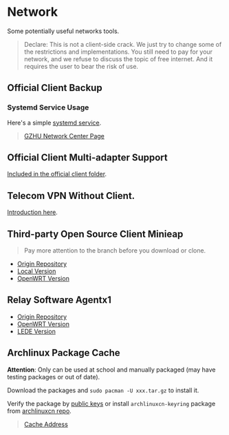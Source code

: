 # Network

Some potentially useful networks tools.

> Declare: This is not a client-side crack. We just try to change some of the restrictions and implementations. You still need to pay for your network, and we refuse to discuss the topic of free internet. And it requires the user to bear the risk of use.

## Official Client Backup

### Systemd Service Usage

Here's a simple [systemd service](officialClient/ruijie@.service).

> [GZHU Network Center Page](http://202.192.18.32:8081)

## Official Client Multi-adapter Support

[Included in the official client folder](officialClient/LinuxVersion/x86/rjsupplicant_multi_nic).

## Telecom VPN Without Client.

[Introduction here](telecomVpn/README.md).

## Third-party Open Source Client Minieap

> Pay more attention to the branch before you download or clone.

- [Origin Repository](https://github.com/updateing/minieap)
- [Local Version](https://github.com/GZHU-Dress/minieap)
- [OpenWRT Version](https://github.com/GZHU-Dress/openwrt-minieap/tree/gzhu)

## Relay Software Agentx1

- [Origin Repository](https://bitbucket.org/CrazyBoyFeng/agentx1)
- [OpenWRT Version](https://github.com/GZHU-Dress/openwrt-agentx1)
- [LEDE Version](https://github.com/GZHU-Dress/agentx1-lede)

## Archlinux Package Cache

**Attention**: Only can be used at school and manually packaged (may have testing packages or out of date).

Download the packages and `sudo pacman -U xxx.tar.gz` to install it. 

Verify the package by [public keys](https://github.com/GZHU-Dress/gzhu-pubkeys/blob/master/gpg_keys) or install `archlinuxcn-keyring` package from [archlinuxcn repo](https://github.com/archlinuxcn/repo/blob/master/README.md).

> [Cache Address](http://202.192.29.91/)